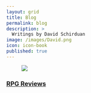 ```yaml
---
layout: grid
title: Blog
permalink: blog
description: >
  Writings by David Schirduan
image: /images/David.png
icon: icon-book
published: true
---
```


<div class="bloghover01 blogcolumn">
  <div>
    <figure><a href="/reviews"><img src="/images/gamereviews.jpg" /></a></figure>
    <h3><a href="/reviews">RPG Reviews</a></h3>
  </div>
</div>
